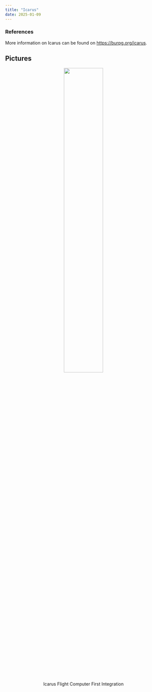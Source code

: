 ```yaml
---
title: "Icarus"
date: 2025-01-09
---
```


### References
More information on Icarus can be found on https://burpg.org/icarus.

## Pictures
<p align="center">
<img src="../images/DSCF1734.JPG" width="50%">
</p>
<p align="center">
Icarus Flight Computer First Integration
</p>

